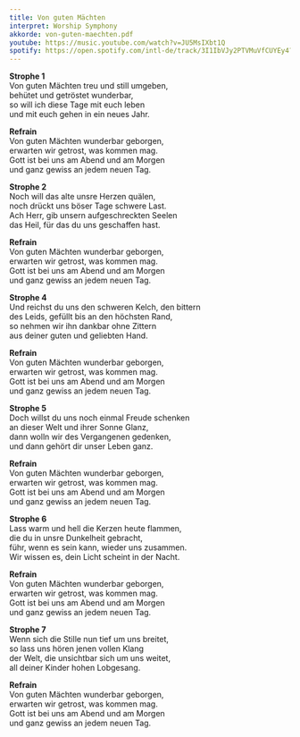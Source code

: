 ```yaml
---
title: Von guten Mächten
interpret: Worship Symphony
akkorde: von-guten-maechten.pdf
youtube: https://music.youtube.com/watch?v=JU5MsIXbt1Q
spotify: https://open.spotify.com/intl-de/track/3I1IbVJy2PTVMuVfCUYEy4?si=b75ea3e589494c37
---
```


**Strophe 1**  
Von guten Mächten treu und still umgeben,  
behütet und getröstet wunderbar,  
so will ich diese Tage mit euch leben  
und mit euch gehen in ein neues Jahr.  

**Refrain**  
Von guten Mächten wunderbar geborgen,  
erwarten wir getrost, was kommen mag.  
Gott ist bei uns am Abend und am Morgen  
und ganz gewiss an jedem neuen Tag.  

**Strophe 2**  
Noch will das alte unsre Herzen quälen,  
noch drückt uns böser Tage schwere Last.  
Ach Herr, gib unsern aufgeschreckten Seelen  
das Heil, für das du uns geschaffen hast.  

**Refrain**  
Von guten Mächten wunderbar geborgen,  
erwarten wir getrost, was kommen mag.  
Gott ist bei uns am Abend und am Morgen  
und ganz gewiss an jedem neuen Tag.  

**Strophe 4**  
Und reichst du uns den schweren Kelch, den bittern  
des Leids, gefüllt bis an den höchsten Rand,  
so nehmen wir ihn dankbar ohne Zittern  
aus deiner guten und geliebten Hand.  

**Refrain**  
Von guten Mächten wunderbar geborgen,  
erwarten wir getrost, was kommen mag.  
Gott ist bei uns am Abend und am Morgen  
und ganz gewiss an jedem neuen Tag.  

**Strophe 5**  
Doch willst du uns noch einmal Freude schenken  
an dieser Welt und ihrer Sonne Glanz,  
dann wolln wir des Vergangenen gedenken,  
und dann gehört dir unser Leben ganz.  

**Refrain**  
Von guten Mächten wunderbar geborgen,  
erwarten wir getrost, was kommen mag.  
Gott ist bei uns am Abend und am Morgen  
und ganz gewiss an jedem neuen Tag.  

**Strophe 6**  
Lass warm und hell die Kerzen heute flammen,  
die du in unsre Dunkelheit gebracht,  
führ, wenn es sein kann, wieder uns zusammen.  
Wir wissen es, dein Licht scheint in der Nacht.  

**Refrain**  
Von guten Mächten wunderbar geborgen,  
erwarten wir getrost, was kommen mag.  
Gott ist bei uns am Abend und am Morgen  
und ganz gewiss an jedem neuen Tag.  

**Strophe 7**  
Wenn sich die Stille nun tief um uns breitet,  
so lass uns hören jenen vollen Klang  
der Welt, die unsichtbar sich um uns weitet,  
all deiner Kinder hohen Lobgesang.  

**Refrain**  
Von guten Mächten wunderbar geborgen,  
erwarten wir getrost, was kommen mag.  
Gott ist bei uns am Abend und am Morgen  
und ganz gewiss an jedem neuen Tag.
